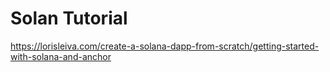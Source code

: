 # Solan Tutorial 

https://lorisleiva.com/create-a-solana-dapp-from-scratch/getting-started-with-solana-and-anchor